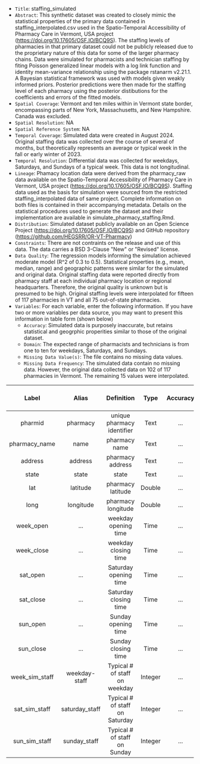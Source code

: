- `Title`: staffing_simulated
- `Abstract`: This synthetic dataset was created to closely mimic the statistical properties of the primary data contained in staffing_interpolated.csv used in the Spatio-Temporal Accessibility of Pharmacy Care in Vermont, USA project (https://doi.org/10.17605/OSF.IO/BCQ9S). The staffing levels of pharmacies in that primary dataset could not be publicly released due to the proprietary nature of this data for some of the larger pharmacy chains. Data were simulated for pharmacists and technician staffing by fiting Poisson generalized linear models with a log link function and identity mean-variance relationship using the package rstanarm v2.21.1. A Bayesian statistical framework was used with models given weakly informed priors. Posterior predictions were then made for the staffing level of each pharmacy using the posterior distibutions for the coefficients and errors of the fitted models.
- `Spatial Coverage`: Vermont and ten miles within in Vermont state border, encompassing parts of New York, Massachusetts, and New Hampshire. Canada was excluded.
- `Spatial Resolution`: NA
- `Spatial Reference System`: NA
- `Temporal Coverage`: Simulated data were created in August 2024. Original staffing data was collected over the course of several of months, but theoretically represents an average or typical week in the fall or early winter of 2023. 
- `Temporal Resolution`: Differential data was collected for weekdays, Saturdays, and Sundays of a typical week. This data is not longitudinal.
- `Lineage`: Phamacy location data were derived from the pharmacy_raw data available on the Spatio-Temporal Accessibility of Pharmacy Care in Vermont, USA project (https://doi.org/10.17605/OSF.IO/BCQ9S). Staffing data used as the basis for simulation were sourced from the restricted staffing_interpolated data of same project. Complete information on both files is contained in their accompanying metadata. Details on the statistical procedures used to generate the dataset and their implementation are available in simulate_pharmacy_staffing.Rmd.  
- `Distribution`: Simulated dataset publicly available on an Open Science Project (https://doi.org/10.17605/OSF.IO/BCQ9S) and GitHub repository (https://github.com/HEGSRR/OR-VT-Pharmacy)
- `Constraints`: There are not contraints on the release and use of this data. The data carries a BSD 3-Clause "New" or "Revised" license.
- `Data Quality`: The regression models informing the simulation achieved moderate model (R^2 of 0.3 to 0.5). Statistical properties (e.g., mean, median, range) and geographic patterns were similar for the simulated and original data. Original staffing data were reported directly from pharmacy staff at each individual pharmacy location or regional headquarters. Therefore, the original quality is unknown but is presumed to be high. Original staffing levels were interpolated for fifteen of 117 pharmacies in VT and all 75 out-of-state pharmacies. 
- `Variables`: For each variable, enter the following information. If you have two or more variables per data source, you may want to present this information in table form (shown below)
  - `Accuracy`: Simulated data is purposely inaccurate, but retains statistical and geogrphic properities similar to those of the original dataset.
  - `Domain`: The expected range of pharmacists and technicians is from one to ten for weekdays, Saturdays, and Sundays.
  - `Missing Data Value(s)`: The file contains no missing data values.
  - `Missing Data Frequency`: The simulated data contain no missing data. However, the original data collected data on 102 of 117 pharmacies in Vermont. The remaining 15 values were interpolated.

| Label | Alias | Definition | Type | Accuracy | Domain | Missing Data Value(s) | Missing Data Frequency |
| :--: | :--: | :--: | :--: | :--: | :--: | :--: | :--: |
| pharmid | pharmacy | unique pharmacy identifier | Text | ... | ... | NA | 0 |
| pharmacy_name | name | pharmacy name | Text | ... | ... | NA | 0 |
| address | address | pharmacy address | Text | ... | ... | NA | 0 |
| state | state | state | Text | ... | ... | ... | NA |
| lat | latitude | pharmacy latitude | Double | ... | ... | NA | 0 |
| long | longitude | pharmacy longitude | Double | ... | ... | NA | 0 |
| week_open | ... | weekday opening time | Time | ... | ... | NA | 0 |
| week_close | ... | weekday closing time | Time | ... | ... | NA | 0 |
| sat_open | ... | Saturday opening time | Time | ... | ... | NA | 0 |
| sat_close | ... | Saturday closing time | Time | ... | ... | NA | 0 |
| sun_open | ... | Sunday opening time | Time | ... | ... | NA | 0 |
| sun_close | ... | Sunday closing time | Time | ... | ... | NA | 0 |
| week_sim_staff| weekday-staff | Typical # of staff on weekday | Integer | ... | 0-10 | NA | 0 |
| sat_sim_staff | saturday_staff | Typical # of staff on Saturday | Integer | ... | 0-10 | NA | 0 |
| sun_sim_staff | sunday_staff | Typical # of staff on Sunday | Integer | ... | 0-10 | NA | 0 |